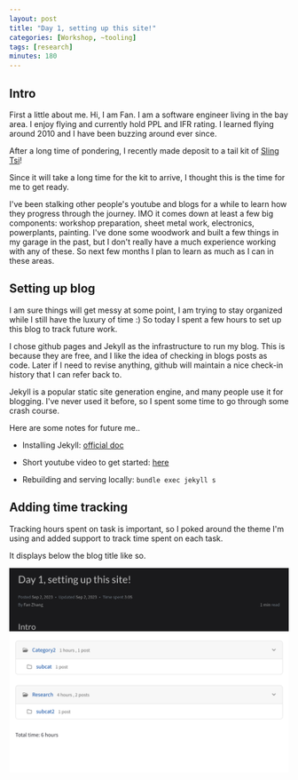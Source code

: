 ```yaml
---
layout: post
title: "Day 1, setting up this site!"
categories: [Workshop, ~tooling]
tags: [research]
minutes: 180
---
```


## Intro

First a little about me. Hi, I am Fan. I am a software engineer living in the bay area. I enjoy flying and currently hold PPL and IFR rating. I learned flying around 2010 and I have been buzzing around ever since.

After a long time of pondering, I recently made deposit to a tail kit
of [Sling Tsi](https://www.airplanefactory.com/aircraft/sling-tsi/)!

Since it will take a long time for the kit to arrive, I thought this is the time for me to get ready.

I've been stalking other people's youtube and blogs for a while to learn how they progress through the journey. IMO it comes down at least a few big components: workshop preparation, sheet metal work, electronics, powerplants, painting. I've done some woodwork and built a few things in my garage in the past, but I don't really have a much experience working with any of these. So next few months I plan to learn as much as I can in these areas.

## Setting up blog

I am sure things will get messy at some point, I am trying to stay organized while I still have the luxury of time :) So today I spent a few hours to set up this blog to track future work.

I chose github pages and Jekyll as the infrastructure to run my blog. This is because they are free, and I like the idea of checking in blogs posts as code. Later if I need to revise anything, github will maintain a nice check-in history that I can refer back to.

Jekyll is a popular static site generation engine, and many people use it for blogging. I've never used it before, so I spent some time to go through some crash course.

Here are some notes for future me..

- Installing Jekyll: [official doc](https://jekyllrb.com/docs/installation/)

- Short youtube video to get started: [here](https://www.youtube.com/watch?v=F8iOU1ci19Q)

- Rebuilding and serving locally: `bundle exec jekyll s`

## Adding time tracking

Tracking hours spent on task is important, so I poked around the theme I'm using and added support to track time spent on each task.

It displays below the blog title like so.

![Time spent screenshot](/assets/img/screenshots/time_spent.png)
![Time spent screenshot](/assets/img/screenshots/time_spent_total.png)
